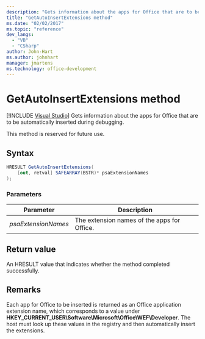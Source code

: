 ```yaml
---
description: "Gets information about the apps for Office that are to be automatically inserted during debugging."
title: "GetAutoInsertExtensions method"
ms.date: "02/02/2017"
ms.topic: "reference"
dev_langs:
  - "VB"
  - "CSharp"
author: John-Hart
ms.author: johnhart
manager: jmartens
ms.technology: office-development
---
```

# GetAutoInsertExtensions method

 [!INCLUDE [Visual Studio](~/includes/applies-to-version/vs-windows-only.md)]
  Gets information about the apps for Office that are to be automatically inserted during debugging.

 This method is reserved for future use.

## Syntax

```csharp
HRESULT GetAutoInsertExtensions(
    [out, retval] SAFEARRAY(BSTR)* psaExtensionNames
);
```

### Parameters

|Parameter|Description|
|---------------|-----------------|
|*psaExtensionNames*|The extension names of the apps for Office.|

## Return value
 An HRESULT value that indicates whether the method completed successfully.

## Remarks
 Each app for Office to be inserted is returned as an Office application extension name, which corresponds to a value under **HKEY_CURRENT_USER\Software\Microsoft\Office\WEF\Developer**. The host must look up these values in the registry and then automatically insert the extensions.

